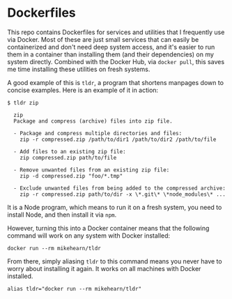 # Dockerfiles

This repo contains Dockerfiles for services and utilities that I
frequently use via Docker. Most of these are just small services that can
easily be containerized and don't need deep system access, and it's easier to
run them in a container than installing them (and their dependencies) on my
system directly. Combined with the Docker Hub, via `docker pull`, this saves me
time installing these utilities on fresh systems.

A good example of this is `tldr`, a program that shortens manpages down to
concise examples. Here is an example of it in action:

```
$ tldr zip

  zip
  Package and compress (archive) files into zip file.

  - Package and compress multiple directories and files:
    zip -r compressed.zip /path/to/dir1 /path/to/dir2 /path/to/file

  - Add files to an existing zip file:
    zip compressed.zip path/to/file

  - Remove unwanted files from an existing zip file:
    zip -d compressed.zip "foo/*.tmp"

  - Exclude unwanted files from being added to the compressed archive:
    zip -r compressed.zip path/to/dir -x \*.git\* \*node_modules\* ...
```


It is a Node program, which means to run it on a fresh
system, you need to install Node, and then install it via `npm`.

However, turning this into a Docker container means that the following command
will work on any system with Docker installed:

```
docker run --rm mikehearn/tldr
```

From there, simply aliasing `tldr` to this command means you never have to
worry about installing it again. It works on all machines with Docker
installed.

```
alias tldr="docker run --rm mikehearn/tldr"
```


